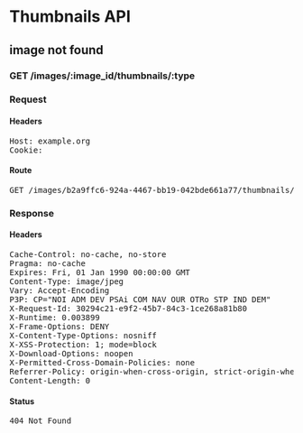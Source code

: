 # Thumbnails API

## image not found

### GET /images/:image_id/thumbnails/:type
### Request

#### Headers

<pre>Host: example.org
Cookie: </pre>

#### Route

<pre>GET /images/b2a9ffc6-924a-4467-bb19-042bde661a77/thumbnails/thumbnail-3998a480e4c.jpg</pre>

### Response

#### Headers

<pre>Cache-Control: no-cache, no-store
Pragma: no-cache
Expires: Fri, 01 Jan 1990 00:00:00 GMT
Content-Type: image/jpeg
Vary: Accept-Encoding
P3P: CP=&quot;NOI ADM DEV PSAi COM NAV OUR OTRo STP IND DEM&quot;
X-Request-Id: 30294c21-e9f2-45b7-84c3-1ce268a81b80
X-Runtime: 0.003899
X-Frame-Options: DENY
X-Content-Type-Options: nosniff
X-XSS-Protection: 1; mode=block
X-Download-Options: noopen
X-Permitted-Cross-Domain-Policies: none
Referrer-Policy: origin-when-cross-origin, strict-origin-when-cross-origin
Content-Length: 0</pre>

#### Status

<pre>404 Not Found</pre>

